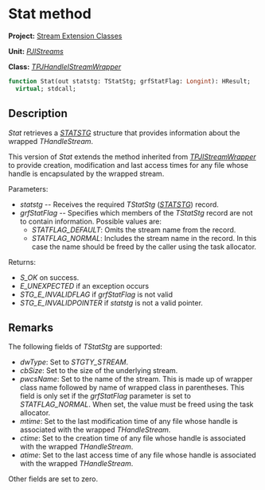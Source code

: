 # Stat method

**Project:** [Stream Extension Classes](../API.md)

**Unit:** [_PJIStreams_](./PJIStreams.md)

**Class:** [_TPJHandleIStreamWrapper_](./TPJHandleIStreamWrapper.md)

```pascal
function Stat(out statstg: TStatStg; grfStatFlag: Longint): HResult;
  virtual; stdcall;
```

## Description

_Stat_ retrieves a [_STATSTG_](https://learn.microsoft.com/en-gb/windows/win32/api/objidl/ns-objidl-statstg) structure that provides information about the wrapped _THandleStream_.

This version of _Stat_ extends the method inherited from [_TPJIStreamWrapper_](./TPJIStreamWrapper.md) to provide creation, modification and last access times for any file whose handle is encapsulated by the wrapped stream.

Parameters:

* _statstg_ -- Receives the required _TStatStg_ ([_STATSTG_](https://learn.microsoft.com/en-gb/windows/win32/api/objidl/ns-objidl-statstg)) record.
* _grfStatFlag_ -- Specifies which members of the _TStatStg_ record are not to contain information. Possible values are:
  * _STATFLAG_DEFAULT_: Omits the stream name from the record.
  * _STATFLAG_NORMAL_: Includes the stream name in the record. In this case the name should be freed by the caller using the task allocator.

Returns:

* _S_OK_ on success.
* _E_UNEXPECTED_ if an exception occurs
* _STG_E_INVALIDFLAG_ if _grfStatFlag_ is not valid
* _STG_E_INVALIDPOINTER_ if _statstg_ is not a valid pointer.

## Remarks

The following fields of _TStatStg_ are supported:

* _dwType_: Set to _STGTY_STREAM_.
* _cbSize_: Set to the size of the underlying stream.
* _pwcsName_: Set to the name of the stream. This is made up of wrapper class name followed by name of wrapped class in parentheses. This field is only set if the _grfStatFlag_ parameter is set to _STATFLAG_NORMAL_. When set, the value must be freed using the task allocator.
* _mtime_: Set to the last modification time of any file whose handle is associated with the wrapped _THandleStream_.
* _ctime_: Set to the creation time of any file whose handle is associated with the wrapped _THandleStream_.
* _atime_: Set to the last access time of any file whose handle is associated with the wrapped _THandleStream_.

Other fields are set to zero.
